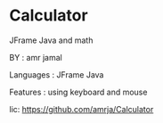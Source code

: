# Calculator
JFrame Java and math

BY : amr jamal

Languages : JFrame Java

Features : using keyboard and mouse

lic: https://github.com/amrja/Calculator
